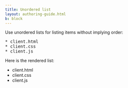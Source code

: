 ```yaml
---
title: Unordered list
layout: authoring-guide.html
b: block
---
```


Use unordered lists for listing items without implying order:

<pre>
* client.html
* client.css
* client.js
</pre>

Here is the rendered list:

* client.html
* client.css
* client.js